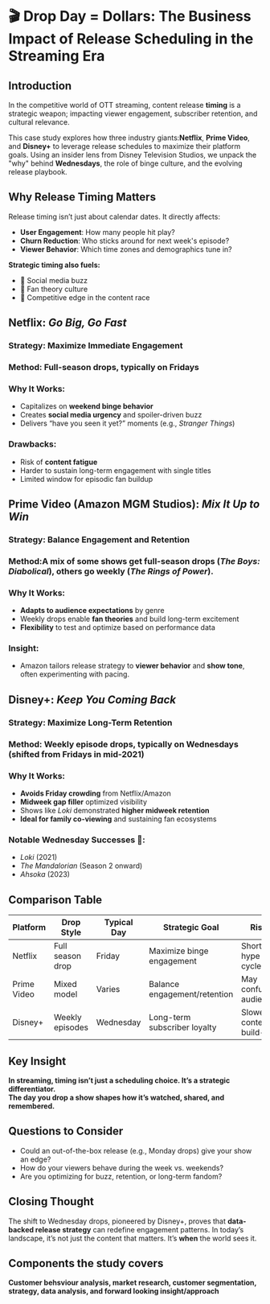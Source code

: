 # 🎬 Drop Day = Dollars: The Business Impact of Release Scheduling in the Streaming Era

## Introduction

In the competitive world of OTT streaming, content release **timing** is a strategic weapon; impacting viewer engagement, subscriber retention, and cultural relevance. 

This case study explores how three industry giants:**Netflix**, **Prime Video**, and **Disney+** to leverage release schedules to maximize their platform goals. 
Using an insider lens from Disney Television Studios, we unpack the "why" behind **Wednesdays**, the role of binge culture, and the evolving release playbook.



## Why Release Timing Matters

Release timing isn’t just about calendar dates. It directly affects:

- **User Engagement**: How many people hit play?
- **Churn Reduction**: Who sticks around for next week's episode?
- **Viewer Behavior**: Which time zones and demographics tune in?

**Strategic timing also fuels:**
- 📢 Social media buzz
- 🤔 Fan theory culture
- 🏁 Competitive edge in the content race



## Netflix: *Go Big, Go Fast*

### Strategy: Maximize Immediate Engagement  
### Method: Full-season drops, typically on Fridays

### Why It Works:
- Capitalizes on **weekend binge behavior**
- Creates **social media urgency** and spoiler-driven buzz
- Delivers “have you seen it yet?” moments (e.g., *Stranger Things*)

### Drawbacks:
- Risk of **content fatigue**
- Harder to sustain long-term engagement with single titles
- Limited window for episodic fan buildup



## Prime Video (Amazon MGM Studios): *Mix It Up to Win*

### Strategy: Balance Engagement and Retention  
### Method:A mix of some shows get full-season drops (*The Boys: Diabolical*), others go weekly (*The Rings of Power*).

### Why It Works:
- **Adapts to audience expectations** by genre
- Weekly drops enable **fan theories** and build long-term excitement
- **Flexibility** to test and optimize based on performance data

### Insight:
- Amazon tailors release strategy to **viewer behavior** and **show tone**, often experimenting with pacing.



## Disney+: *Keep You Coming Back*

### Strategy: Maximize Long-Term Retention  
### Method: Weekly episode drops, typically on **Wednesdays** (shifted from Fridays in mid-2021)

### Why It Works:
- **Avoids Friday crowding** from Netflix/Amazon
- **Midweek gap filler** optimized  visibility
- Shows like *Loki* demonstrated **higher midweek retention**
- **Ideal for family co-viewing** and sustaining fan ecosystems

### Notable Wednesday Successes 📌:
- *Loki* (2021)
- *The Mandalorian* (Season 2 onward)
- *Ahsoka* (2023)



## Comparison Table

| Platform   | Drop Style       | Typical Day | Strategic Goal              | Risk                    |
|------------|------------------|-------------|-----------------------------|--------------------------|
| Netflix    | Full season drop | Friday      | Maximize binge engagement   | Short hype cycle         |
| Prime Video| Mixed model      | Varies      | Balance engagement/retention| May confuse audience     |
| Disney+    | Weekly episodes  | Wednesday   | Long-term subscriber loyalty| Slower content build-up  |



## Key Insight

 **In streaming, timing isn’t just a scheduling choice. It’s a strategic differentiator.**  
 **The day you drop a show shapes how it’s watched, shared, and remembered.**



## Questions to Consider

- Could an out-of-the-box release (e.g., Monday drops) give your show an edge?
- How do your viewers behave during the week vs. weekends?
- Are you optimizing for buzz, retention, or long-term fandom?



## Closing Thought

The shift to Wednesday drops, pioneered by Disney+, proves that **data-backed release strategy** can redefine engagement patterns. In today’s landscape, it’s not just the content that matters. It’s **when** the world sees it.


## Components the study covers
**Customer behsviour analysis, market research, customer segmentation, strategy, data analysis, and forward looking insight/approach**



